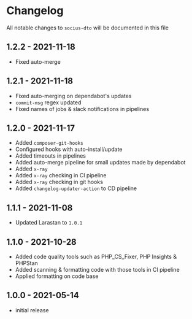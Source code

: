 # Changelog

All notable changes to `socius-dto` will be documented in this file

## 1.2.2 - 2021-11-18

- Fixed auto-merge

## 1.2.1 - 2021-11-18

- Fixed auto-merging on dependabot's updates
- `commit-msg` regex updated
- Fixed names of jobs & slack notifications in pipelines

## 1.2.0 - 2021-11-17

- Added `composer-git-hooks`
- Configured hooks with auto-install/update
- Added timeouts in pipelines
- Added  auto-merge pipeline for small updates made by dependabot
- Added `x-ray`
- Added `x-ray` checking in CI pipeline
- Added `x-ray` checking in git hooks
- Added `changelog-updater-action` to CD pipeline

## 1.1.1 - 2021-11-08

- Updated Larastan to `1.0.1`

## 1.1.0 - 2021-10-28

- Added code quality tools such as PHP_CS_Fixer, PHP Insights & PHPStan
- Added scanning & formatting code with those tools in CI pipeline
- Applied formatting on code base

## 1.0.0 - 2021-05-14

- initial release
